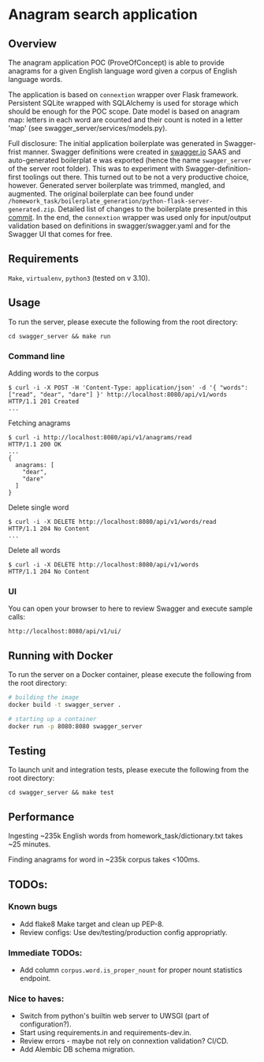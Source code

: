 # Anagram search application

## Overview
The anagram application POC (ProveOfConcept) is able to provide anagrams for a given English language word given a corpus of English language words.

The application is based on `connextion` wrapper over Flask framework. Persistent SQLite wrapped with SQLAlchemy is used for storage which should be enough for the POC scope. Date model is based on anagram map: letters in each word are counted and their count is noted in a letter 'map' (see swagger_server/services/models.py).

Full disclosure: The initial application boilerplate was generated in Swagger-frist manner. Swagger definitions were created in [swagger.io](https://editor-next.swagger.io/) SAAS and auto-generated boilerplat e was exported (hence the name `swagger_server` of the server root folder). This was to experiment with Swagger-definition-first toolings out there. This turned out to be not a very productive choice, however. Generated server boilerplate was trimmed, mangled, and augmented. The original boilerplate can bee found under `/homework_task/boilerplate_generation/python-flask-server-generated.zip`. Detailed list of changes to the boilerplate presented in this [commit](https://github.com/laureenas/anagram/commit/3f71d686c7d8a60e3cf1b84b084660940946a762). In the end, the `connextion` wrapper was used only for input/output validation based on definitions in swagger/swagger.yaml and for the Swagger UI that comes for free.


## Requirements
`Make`, `virtualenv`, `python3` (tested on v 3.10).

## Usage
To run the server, please execute the following from the root directory:

```
cd swagger_server && make run
```
### Command line

Adding words to the corpus
```
$ curl -i -X POST -H 'Content-Type: application/json' -d '{ "words": ["read", "dear", "dare"] }' http://localhost:8080/api/v1/words
HTTP/1.1 201 Created
...
```

Fetching anagrams
```
$ curl -i http://localhost:8080/api/v1/anagrams/read
HTTP/1.1 200 OK
...
{
  anagrams: [
    "dear",
    "dare"
  ]
}
```

Delete single word
```
$ curl -i -X DELETE http://localhost:8080/api/v1/words/read
HTTP/1.1 204 No Content
...
```

Delete all words
```
$ curl -i -X DELETE http://localhost:8080/api/v1/words
HTTP/1.1 204 No Content
```


### UI

You can open your browser to here to review Swagger and execute sample calls:

```
http://localhost:8080/api/v1/ui/
```

## Running with Docker

To run the server on a Docker container, please execute the following from the root directory:

```bash
# building the image
docker build -t swagger_server .

# starting up a container
docker run -p 8080:8080 swagger_server
```

## Testing

To launch unit and  integration tests, please execute the following from the root directory:
```
cd swagger_server && make test
```
## Performance

Ingesting ~235k English words from homework_task/dictionary.txt takes ~25 minutes.

Finding anagrams for word in ~235k corpus takes <100ms.


## TODOs:

### Known bugs
- Add flake8 Make target and clean up PEP-8.
- Review configs: Use dev/testing/production config appropriatly.

### Immediate TODOs:

- Add column `corpus.word.is_proper_nount` for proper nount statistics endpoint.

### Nice to haves:

- Switch from python's builtin web server to UWSGI (part of configuration?).
- Start using requirements.in and requirements-dev.in.
- Review errors - maybe not rely on connextion validation?
  CI/CD.
- Add Alembic DB schema migration.
